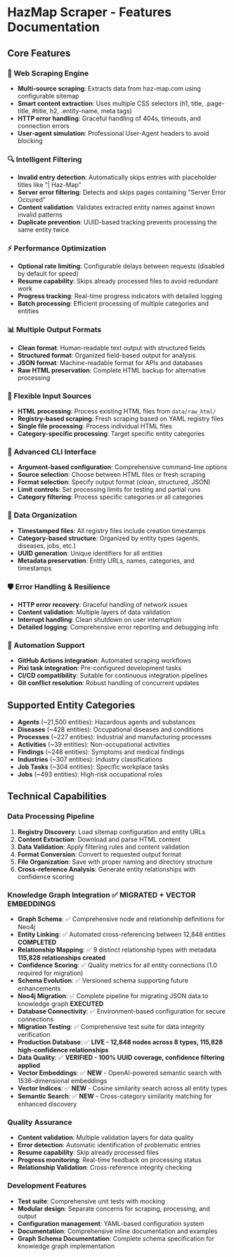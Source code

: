 # HazMap Scraper - Features Documentation

## Core Features

### 🚀 Web Scraping Engine
- **Multi-source scraping**: Extracts data from haz-map.com using configurable sitemap
- **Smart content extraction**: Uses multiple CSS selectors (h1, title, .page-title, #title, h2, .entity-name, meta tags)
- **HTTP error handling**: Graceful handling of 404s, timeouts, and connection errors
- **User-agent simulation**: Professional User-Agent headers to avoid blocking

### 🔍 Intelligent Filtering
- **Invalid entry detection**: Automatically skips entries with placeholder titles like "| Haz-Map"
- **Server error filtering**: Detects and skips pages containing "Server Error Occured" 
- **Content validation**: Validates extracted entity names against known invalid patterns
- **Duplicate prevention**: UUID-based tracking prevents processing the same entity twice

### ⚡ Performance Optimization
- **Optional rate limiting**: Configurable delays between requests (disabled by default for speed)
- **Resume capability**: Skips already processed files to avoid redundant work
- **Progress tracking**: Real-time progress indicators with detailed logging
- **Batch processing**: Efficient processing of multiple categories and entities

### 📊 Multiple Output Formats
- **Clean format**: Human-readable text output with structured fields
- **Structured format**: Organized field-based output for analysis
- **JSON format**: Machine-readable format for APIs and databases
- **Raw HTML preservation**: Complete HTML backup for alternative processing

### 🎯 Flexible Input Sources
- **HTML processing**: Process existing HTML files from `data/raw_html/`
- **Registry-based scraping**: Fresh scraping based on YAML registry files
- **Single file processing**: Process individual HTML files
- **Category-specific processing**: Target specific entity categories

### 🔧 Advanced CLI Interface
- **Argument-based configuration**: Comprehensive command-line options
- **Source selection**: Choose between HTML files or fresh scraping
- **Format selection**: Specify output format (clean, structured, JSON)
- **Limit controls**: Set processing limits for testing and partial runs
- **Category filtering**: Process specific categories or all categories

### 📁 Data Organization
- **Timestamped files**: All registry files include creation timestamps
- **Category-based structure**: Organized by entity types (agents, diseases, jobs, etc.)
- **UUID generation**: Unique identifiers for all entities
- **Metadata preservation**: Entity URLs, names, categories, and timestamps

### 🛡️ Error Handling & Resilience
- **HTTP error recovery**: Graceful handling of network issues
- **Content validation**: Multiple layers of data validation
- **Interrupt handling**: Clean shutdown on user interruption
- **Detailed logging**: Comprehensive error reporting and debugging info

### 🔄 Automation Support
- **GitHub Actions integration**: Automated scraping workflows
- **Pixi task integration**: Pre-configured development tasks
- **CI/CD compatibility**: Suitable for continuous integration pipelines
- **Git conflict resolution**: Robust handling of concurrent updates

## Supported Entity Categories

- **Agents** (~21,500 entities): Hazardous agents and substances
- **Diseases** (~428 entities): Occupational diseases and conditions
- **Processes** (~227 entities): Industrial and manufacturing processes  
- **Activities** (~39 entities): Non-occupational activities
- **Findings** (~248 entities): Symptoms and medical findings
- **Industries** (~307 entities): Industry classifications
- **Job Tasks** (~304 entities): Specific workplace tasks
- **Jobs** (~493 entities): High-risk occupational roles

## Technical Capabilities

### Data Processing Pipeline
1. **Registry Discovery**: Load sitemap configuration and entity URLs
2. **Content Extraction**: Download and parse HTML content
3. **Data Validation**: Apply filtering rules and content validation
4. **Format Conversion**: Convert to requested output format
5. **File Organization**: Save with proper naming and directory structure
6. **Cross-reference Analysis**: Generate entity relationships with confidence scoring

### Knowledge Graph Integration ✅ MIGRATED + VECTOR EMBEDDINGS
- **Graph Schema**: ✅ Comprehensive node and relationship definitions for Neo4j
- **Entity Linking**: ✅ Automated cross-referencing between 12,848 entities **COMPLETED**
- **Relationship Mapping**: ✅ 9 distinct relationship types with metadata **115,828 relationships created**
- **Confidence Scoring**: ✅ Quality metrics for all entity connections (1.0 required for migration)
- **Schema Evolution**: ✅ Versioned schema supporting future enhancements
- **Neo4j Migration**: ✅ Complete pipeline for migrating JSON data to knowledge graph **EXECUTED**
- **Database Connectivity**: ✅ Environment-based configuration for secure connections
- **Migration Testing**: ✅ Comprehensive test suite for data integrity verification
- **Production Database**: ✅ **LIVE - 12,848 nodes across 8 types, 115,828 high-confidence relationships**
- **Data Quality**: ✅ **VERIFIED - 100% UUID coverage, confidence filtering applied**
- **Vector Embeddings**: ✅ **NEW** - OpenAI-powered semantic search with 1536-dimensional embeddings
- **Vector Indices**: ✅ **NEW** - Cosine similarity search across all entity types
- **Semantic Search**: ✅ **NEW** - Cross-category similarity matching for enhanced discovery

### Quality Assurance
- **Content validation**: Multiple validation layers for data quality
- **Error detection**: Automatic identification of problematic entries
- **Resume capability**: Skip already processed files
- **Progress monitoring**: Real-time feedback on processing status
- **Relationship Validation**: Cross-reference integrity checking

### Development Features
- **Test suite**: Comprehensive unit tests with mocking
- **Modular design**: Separate concerns for scraping, processing, and output
- **Configuration management**: YAML-based configuration system
- **Documentation**: Comprehensive inline documentation and examples
- **Graph Schema Documentation**: Complete schema specification for knowledge graph implementation